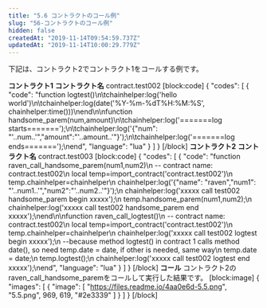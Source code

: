 ```yaml
---
title: "5.6 コントラクトのコール例"
slug: "56-コントラクトのコール例"
hidden: false
createdAt: "2019-11-14T09:54:59.737Z"
updatedAt: "2019-11-14T10:00:29.779Z"
---
```

下記は、コントラクト2でコントラクト1をコールする例です。

**コントラクト1**
**コントラクト名**
contract.test002
[block:code]
{
  "codes": [
    {
      "code": "function logtest()\n\tchainhelper:log('hello world')\n\tchainhelper:log(date('%Y-%m-%dT%H:%M:%S', chainhelper:time()))\nend\n\nfunction handsome_parem(num,amount)\n\tchainhelper:log('=======log starts=======');\n\tchainhelper:log('{\"num\": \"'..num..'\",\"amount\":\"'..amount..'\"}');\n\tchainhelper:log('=======log ends=======');\nend",
      "language": "lua"
    }
  ]
}
[/block]
**コントラクト2**
**コントラクト名**
contract.test003
[block:code]
{
  "codes": [
    {
      "code": "function raven_call_handsome_parem(num1,num2)\n    -- contract name: contract.test002\n    local temp=import_contract('contract.test002')\n    temp.chainhelper=chainhelper\n    chainhelper:log('{\"name\": \"raven\",\"num1\": \"'..num1..'\",\"num2\":\"'..num2..'\"}');\n    chainhelper:log('xxxxx call test002 handsome_parem begin xxxxx');\n    temp.handsome_parem(num1,num2);\n    chainhelper:log('xxxxx call test002 handsome_parem end xxxxx');\nend\n\nfunction raven_call_logtest()\n    -- contract name: contract.test002\n    local temp=import_contract('contract.test002')\n    temp.chainhelper=chainhelper\n    chainhelper:log('xxxxx call test002 logtest begin xxxxx');\n    --because method logtest() in contract 1 calls method date(), so need temp.date = date, if other is needed, same way\n    temp.date = date;\n    temp.logtest();\n    chainhelper:log('xxxxx call test002 logtest end xxxxx');\nend",
      "language": "lua"
    }
  ]
}
[/block]
**コール** 
コントラクト2のraven_call_handsome_paremをコールして実行した結果です。
[block:image]
{
  "images": [
    {
      "image": [
        "https://files.readme.io/4aa0e6d-5.5.png",
        "5.5.png",
        969,
        619,
        "#2e3339"
      ]
    }
  ]
}
[/block]